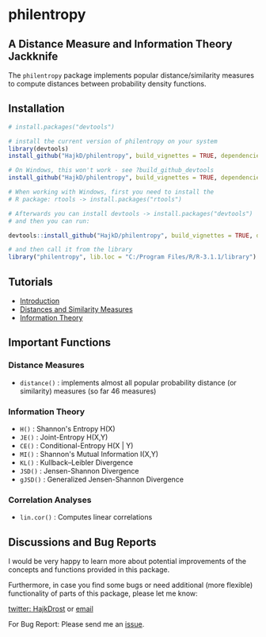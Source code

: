 philentropy
===========

## A Distance Measure and Information Theory Jackknife

The `philentropy` package implements popular distance/similarity measures to compute distances between probability density functions.


## Installation

```r
# install.packages("devtools")

# install the current version of philentropy on your system
library(devtools)
install_github("HajkD/philentropy", build_vignettes = TRUE, dependencies = TRUE)

# On Windows, this won't work - see ?build_github_devtools
install_github("HajkD/philentropy", build_vignettes = TRUE, dependencies = TRUE)

# When working with Windows, first you need to install the
# R package: rtools -> install.packages("rtools")

# Afterwards you can install devtools -> install.packages("devtools")
# and then you can run:

devtools::install_github("HajkD/philentropy", build_vignettes = TRUE, dependencies = TRUE)

# and then call it from the library
library("philentropy", lib.loc = "C:/Program Files/R/R-3.1.1/library")

```

## Tutorials 

 - [Introduction](https://github.com/HajkD/philentropy/blob/master/vignettes/Introduction.Rmd)
 - [Distances and Similarity Measures](https://github.com/HajkD/philentropy/blob/master/vignettes/Distances.Rmd)
 - [Information Theory]()
 
## Important Functions

### Distance Measures
* `distance()` : implements almost all popular probability distance (or similarity) measures (so far 46 measures)

### Information Theory

* `H()` : Shannon's Entropy H(X)
* `JE()` : Joint-Entropy H(X,Y)
* `CE()` : Conditional-Entropy H(X | Y)
* `MI()` : Shannon's Mutual Information I(X,Y)
* `KL()` : Kullback–Leibler Divergence
* `JSD()` : Jensen-Shannon Divergence
* `gJSD()` : Generalized Jensen-Shannon Divergence

### Correlation Analyses

* `lin.cor()` : Computes linear correlations 

## Discussions and Bug Reports

I would be very happy to learn more about potential improvements of the concepts and functions
provided in this package.

Furthermore, in case you find some bugs or need additional (more flexible) functionality of parts
of this package, please let me know:

[twitter: HajkDrost](https://twitter.com/hajkdrost) or  [email](hajk-georg.drost@informatik.uni-halle.de)

For Bug Report: Please send me an [issue](https://github.com/HajkD/philentropy/issues).




